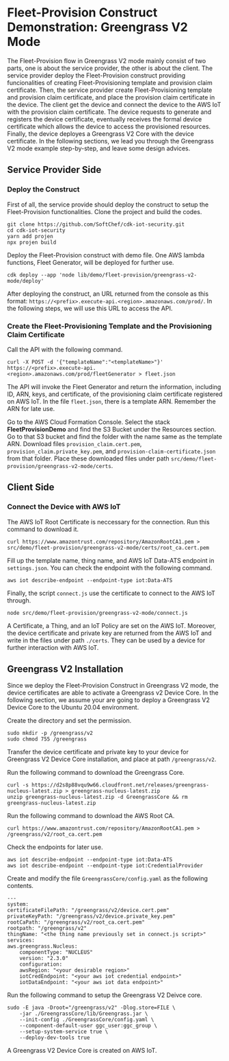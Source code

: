 # Fleet-Provision Construct Demonstration: Greengrass V2 Mode

The Fleet-Provision flow in Greengrass V2 mode mainly consist of two parts, one is about the service provider, the other is about the client. The service provider deploy the Fleet-Provision construct providing funcionalities of creating Fleet-Provisioning template and provision claim certificate. Then, the service provider create Fleet-Provisioning template and provision claim certificate, and place the provision claim certificate in the device. The client get the device and connect the device to the AWS IoT with the provision claim certificate. The device requests to generate and registers the device certificate, eventually receives the formal device certificate which allows the device to access the provisioned resources. Finally, the device deployes a Greengrass V2 Core with the device certificate. In the following sections, we lead you through the Greengrass V2 mode example step-by-step, and leave some design advices.


## Service Provider Side

### Deploy the Construct

First of all, the service provide should deploy the construct to setup the Fleet-Provision functionalities. Clone the project and build the codes.

    git clone https://github.com/SoftChef/cdk-iot-security.git
    cd cdk-iot-security
    yarn add projen
    npx projen build

Deploy the Fleet-Provision construct with demo file. One AWS lambda functions, Fleet Generator, will be deployed for further use.
    
    cdk deploy --app 'node lib/demo/fleet-provision/greengrass-v2-mode/deploy'

After deploying the construct, an URL returned from the console as this format: ```https://<prefix>.execute-api.<region>.amazonaws.com/prod/```. In the following steps, we will use this URL to access the API.

### Create the Fleet-Provisioning Template and the Provisioning Claim Certificate

Call the API with the following command. 

    curl -X POST -d '{"templateName":"<templateName>"}' https://<prefix>.execute-api.<region>.amazonaws.com/prod/fleetGenerator > fleet.json

The API will invoke the Fleet Generator and return the information, including ID, ARN, keys, and certificate, of the provisioning claim certificate registered on AWS IoT. In the file ```fleet.json```, there is a template ARN. Remember the ARN for late use.

Go to the AWS Cloud Formation Console. Select the stack **FleetProvisionDemo** and find the S3 Bucket under the Resources section. Go to that S3 bucket and find the folder with the name same as the template ARN. Download files ```provision_claim.cert.pem```, ```provision_claim.private_key.pem```, and ```provision-claim-certificate.json``` from that folder. Place these downloaded files under path ```src/demo/fleet-provision/greengrass-v2-mode/certs```.

## Client Side

### Connect the Device with AWS IoT

The AWS IoT Root Certificate is neccessary for the connection. Run this command to download it.

    curl https://www.amazontrust.com/repository/AmazonRootCA1.pem > src/demo/fleet-provision/greengrass-v2-mode/certs/root_ca.cert.pem

Fill up the template name, thing name, and AWS IoT Data-ATS endpoint in ```settings.json```. You can check the endpoint with the following command.

    aws iot describe-endpoint --endpoint-type iot:Data-ATS

Finally, the script ```connect.js``` use the certificate to connect to the AWS IoT through.

    node src/demo/fleet-provision/greengrass-v2-mode/connect.js

A Certificate, a Thing, and an IoT Policy are set on the AWS IoT. Moreover, the device certificate and private key are returned from the AWS IoT and write in the files under path ```./certs```. They can be used by a device for further interaction with AWS IoT.

## Greengrass V2 Installation

Since we deploy the Fleet-Provision Construct in Greengrass V2 mode, the device certificates are able to activate a Greengrass v2 Device Core. In the following section, we assume your are going to deploy a Greengrass V2 Device Core to the Ubuntu 20.04 environment.

Create the directory and set the permission.

    sudo mkdir -p /greengrass/v2
    sudo chmod 755 /greengrass

Transfer the device certificate and private key to your device for Greengrass V2 Device Core installation, and place at path ```/greengrass/v2```.

Run the following command to download the Greengrass Core.

    curl -s https://d2s8p88vqu9w66.cloudfront.net/releases/greengrass-nucleus-latest.zip > greengrass-nucleus-latest.zip
    unzip greengrass-nucleus-latest.zip -d GreengrassCore && rm greengrass-nucleus-latest.zip

Run the following command to download the AWS Root CA.

    curl https://www.amazontrust.com/repository/AmazonRootCA1.pem > /greengrass/v2/root_ca.cert.pem

Check the endpoints for later use.

    aws iot describe-endpoint --endpoint-type iot:Data-ATS
    aws iot describe-endpoint --endpoint-type iot:CredentialProvider

Create and modify the file ```GreengrassCore/config.yaml``` as the following contents.
		
    ---
    system:
    certificateFilePath: "/greengrass/v2/device.cert.pem"
    privateKeyPath: "/greengrass/v2/device.private_key.pem"
    rootCaPath: "/greengrass/v2/root_ca.cert.pem"
    rootpath: "/greengrass/v2"
    thingName: "<the thing name previously set in connect.js script>"
    services:
    aws.greengrass.Nucleus:
        componentType: "NUCLEUS"
        version: "2.3.0"
        configuration:
        awsRegion: "<your desirable region>"
        iotCredEndpoint: "<your aws iot credential endpoint>"
        iotDataEndpoint: "<your aws iot data endpoint>"

Run the following command to setup the Greengrass V2 Deivce core.

    sudo -E java -Droot="/greengrass/v2" -Dlog.store=FILE \
        -jar ./GreengrassCore/lib/Greengrass.jar \
        --init-config ./GreengrassCore/config.yaml \
        --component-default-user ggc_user:ggc_group \
        --setup-system-service true \
        --deploy-dev-tools true

A Greengrass V2 Device Core is created on AWS IoT.